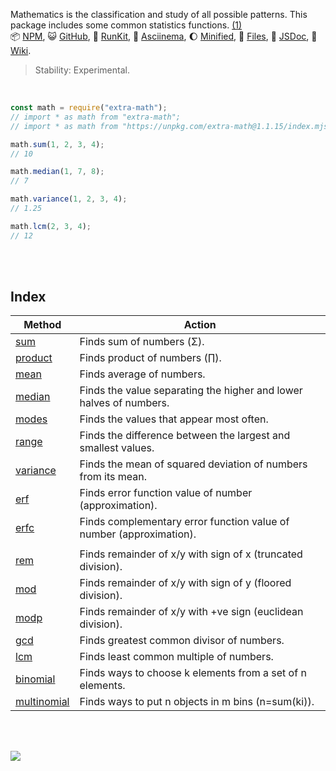 Mathematics is the classification and study of all possible patterns.
This package includes some common statistics functions. [(1)]<br>
:package: [NPM](https://www.npmjs.com/package/extra-math),
:smiley_cat: [GitHub](https://github.com/orgs/nodef/packages?repo_name=extra-math),
:running: [RunKit](https://npm.runkit.com/extra-math),
:vhs: [Asciinema](https://asciinema.org/a/337174),
:moon: [Minified](https://www.npmjs.com/package/extra-math.min),
:scroll: [Files](https://unpkg.com/extra-math/),
:newspaper: [JSDoc](https://nodef.github.io/extra-math/),
:blue_book: [Wiki](https://github.com/nodef/extra-math/wiki/).

> Stability: Experimental.

<br>

```javascript
const math = require("extra-math");
// import * as math from "extra-math";
// import * as math from "https://unpkg.com/extra-math@1.1.15/index.mjs"; (deno)

math.sum(1, 2, 3, 4);
// 10

math.median(1, 7, 8);
// 7

math.variance(1, 2, 3, 4);
// 1.25

math.lcm(2, 3, 4);
// 12
```

<br>
<br>


## Index

| Method        | Action                                                              |
| ------------- | ------------------------------------------------------------------- |
| [sum]         | Finds sum of numbers (Σ).
| [product]     | Finds product of numbers (∏).
| [mean]        | Finds average of numbers.
| [median]      | Finds the value separating the higher and lower halves of numbers.
| [modes]       | Finds the values that appear most often.
| [range]       | Finds the difference between the largest and smallest values.
| [variance]    | Finds the mean of squared deviation of numbers from its mean.
| [erf]         | Finds error function value of number (approximation).
| [erfc]        | Finds complementary error function value of number (approximation).
|               |
| [rem]         | Finds remainder of x/y with sign of x (truncated division).
| [mod]         | Finds remainder of x/y with sign of y (floored division).
| [modp]        | Finds remainder of x/y with +ve sign (euclidean division).
| [gcd]         | Finds greatest common divisor of numbers.
| [lcm]         | Finds least common multiple of numbers.
| [binomial]    | Finds ways to choose k elements from a set of n elements.
| [multinomial] | Finds ways to put n objects in m bins (n=sum(ki)).

<br>
<br>

[![](https://img.youtube.com/vi/dW8Cy6WrO94/maxresdefault.jpg)](https://www.youtube.com/watch?v=dW8Cy6WrO94)

[(1)]: https://en.wikipedia.org/wiki/Walter_Warwick_Sawyer
[sum]: https://github.com/nodef/extra-math/wiki/sum
[product]: https://github.com/nodef/extra-math/wiki/product
[mean]: https://github.com/nodef/extra-math/wiki/mean
[median]: https://github.com/nodef/extra-math/wiki/median
[modes]: https://github.com/nodef/extra-math/wiki/modes
[range]: https://github.com/nodef/extra-math/wiki/range
[variance]: https://github.com/nodef/extra-math/wiki/variance
[gcd]: https://github.com/nodef/extra-math/wiki/gcd
[lcm]: https://github.com/nodef/extra-math/wiki/lcm
[binomial]: https://github.com/nodef/extra-math/wiki/binomial
[multinomial]: https://github.com/nodef/extra-math/wiki/multinomial
[erf]: https://github.com/nodef/extra-math/wiki/erf
[erfc]: https://github.com/nodef/extra-math/wiki/erfc
[rem]: https://github.com/nodef/extra-math/wiki/rem
[mod]: https://github.com/nodef/extra-math/wiki/mod
[modp]: https://github.com/nodef/extra-math/wiki/modp
